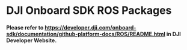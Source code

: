 # DJI Onboard SDK ROS Packages

#### Please refer to <https://developer.dji.com/onboard-sdk/documentation/github-platform-docs/ROS/README.html> in DJI Developer Website.